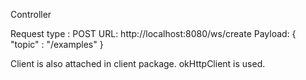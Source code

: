 Controller

Request type : POST
URL:    http://localhost:8080/ws/create
Payload:
        {
        "topic" : "/examples"
        }

Client is also attached in client package. okHttpClient is used.